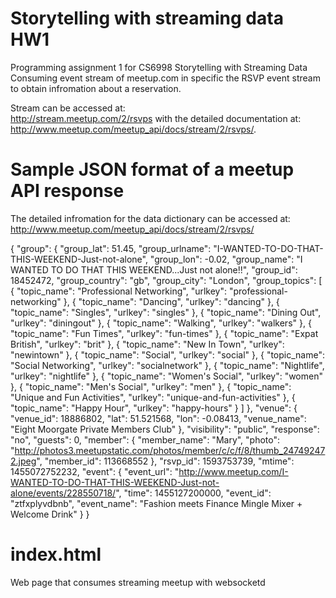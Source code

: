 # Storytelling with streaming data HW1
Programming assignment 1 for CS6998 Storytelling with Streaming Data
Consuming event stream of meetup.com in specific the RSVP event stream to obtain infromation about a reservation.

Stream can be accessed at:  
http://stream.meetup.com/2/rsvps with the detailed documentation at:
http://www.meetup.com/meetup_api/docs/stream/2/rsvps/.

# Sample JSON format of a meetup API response

The detailed infromation for the data dictionary can be accessed at: http://www.meetup.com/meetup_api/docs/stream/2/rsvps/

{
  "group": {
    "group_lat": 51.45,
    "group_urlname": "I-WANTED-TO-DO-THAT-THIS-WEEKEND-Just-not-alone",
    "group_lon": -0.02,
    "group_name": "I WANTED TO DO THAT THIS WEEKEND...Just not alone!!",
    "group_id": 18452472,
    "group_country": "gb",
    "group_city": "London",
    "group_topics": [
      {
        "topic_name": "Professional Networking",
        "urlkey": "professional-networking"
      },
      {
        "topic_name": "Dancing",
        "urlkey": "dancing"
      },
      {
        "topic_name": "Singles",
        "urlkey": "singles"
      },
      {
        "topic_name": "Dining Out",
        "urlkey": "diningout"
      },
      {
        "topic_name": "Walking",
        "urlkey": "walkers"
      },
      {
        "topic_name": "Fun Times",
        "urlkey": "fun-times"
      },
      {
        "topic_name": "Expat British",
        "urlkey": "brit"
      },
      {
        "topic_name": "New In Town",
        "urlkey": "newintown"
      },
      {
        "topic_name": "Social",
        "urlkey": "social"
      },
      {
        "topic_name": "Social Networking",
        "urlkey": "socialnetwork"
      },
      {
        "topic_name": "Nightlife",
        "urlkey": "nightlife"
      },
      {
        "topic_name": "Women's Social",
        "urlkey": "women"
      },
      {
        "topic_name": "Men's Social",
        "urlkey": "men"
      },
      {
        "topic_name": "Unique and Fun Activities",
        "urlkey": "unique-and-fun-activities"
      },
      {
        "topic_name": "Happy Hour",
        "urlkey": "happy-hours"
      }
    ]
  },
  "venue": {
    "venue_id": 18886802,
    "lat": 51.521568,
    "lon": -0.08413,
    "venue_name": "Eight Moorgate Private Members Club"
  },
  "visibility": "public",
  "response": "no",
  "guests": 0,
  "member": {
    "member_name": "Mary",
    "photo": "http://photos3.meetupstatic.com/photos/member/c/c/f/8/thumb_247492472.jpeg",
    "member_id": 113668552
  },
  "rsvp_id": 1593753739,
  "mtime": 1455072752232,
  "event": {
    "event_url": "http://www.meetup.com/I-WANTED-TO-DO-THAT-THIS-WEEKEND-Just-not-alone/events/228550718/",
    "time": 1455127200000,
    "event_id": "ztfxplyvdbnb",
    "event_name": "Fashion meets Finance Mingle Mixer + Welcome Drink"
  }
}


# index.html
Web page that consumes streaming meetup with websocketd
